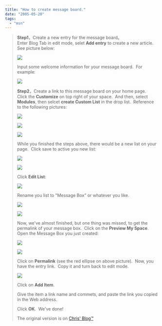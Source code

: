 ```yaml
---
title: "How to create message board."
date: "2005-05-20"
tags: 
  - "msn"
---
```


> **Step1**，Create a new entry for the message board。  
> Enter Blog Tab in edit mode, selet **Add entry** to create a new article.  See picture below:
> 
> ![](http://storage.msn.com/x1pbhY6ku2Zwe7_G5P-l4lX4ERbxKjUJ5wYqJZOyxeSHYTxi3nO4LXfyoZbdbwB-2ymbwIAoApPMlyOiqUczgseeV5ygFhCofAUG1dbSSUaONI355cVRCp21A)
> 
> Input some welcome information for your message board.  For example:
> 
> ![](http://storage.msn.com/x1pbhY6ku2Zwe7_G5P-l4lX4ERbxKjUJ5wYqJZOyxeSHYTVMUc6ooThPBrG5SAsEWoKr_VnuXMBf3FE3ePoOrGRCMXLKb9BagclW65eBIs1yeq8rHSpOapa2Q)
> 
> **Step2**，Create a link to this message board on your home page.  
> Click the **Customize** on top right of your space.  And then, select **Modules**, then selcet **create Custom List** in the drop list.  Reference to the following pictures:
> 
> ![](http://storage.msn.com/x1pbhY6ku2Zwe7_G5P-l4lX4ERbxKjUJ5wYqJZOyxeSHYRF3GGrfSzXXnsMJUQj56WSjI94nhThnc4EdhlIjw0pnu9lSEf_QC5ReqIrendEQsAbpwe1lJGkZA)
> 
> ![](http://storage.msn.com/x1pbhY6ku2Zwe7_G5P-l4lX4ERbxKjUJ5wYqJZOyxeSHYQL2KMdrbhSjcyZcK4mjwS6SV9-B9N3r8pxNoDq9PFK95GyXpsBc6Sp9-sIYk5-4e3HMZSEaxe5Hw)
> 
> ![](http://storage.msn.com/x1pbhY6ku2Zwe7_G5P-l4lX4ERbxKjUJ5wYqJZOyxeSHYTQJgmeuKQ0G8qEOjClJOWWzWap4HU6ynO5vl3EtZ3V62mBFWbkMRKE9cwE7X9dlzBY6nc4o7z48A)
> 
> While you finished the steps above, there would be a new list on your page.  Click save to active you new list:
> 
> ![](http://storage.msn.com/x1pbhY6ku2Zwe7_G5P-l4lX4ERbxKjUJ5wYqJZOyxeSHYSQOj5N2ebIZKpO7kOHKxGfrIOArUXdfXDgQsOtIUGCQ_h2zc-qpUm7Ei40JjSW6pQeNhXk3Fgg3A)
> 
> ![](http://storage.msn.com/x1pbhY6ku2Zwe7_G5P-l4lX4ERbxKjUJ5wYqJZOyxeSHYRt4mAWUnxp8QUPjIbc_0j0IfCaly07yu56CkXnqLDIYuPiiBfYB2DOviHKVwtGzqMNeJz93aDnxA)
> 
> Click **Edit List**:
> 
> ![](http://storage.msn.com/x1pbhY6ku2Zwe7_G5P-l4lX4ERbxKjUJ5wYqJZOyxeSHYRwWrs-iHVi70NG3LHl_hAPLxwHcGo-YOEcuqsx1tO6li_a8Fb9eL3ucHm6XxIbrxaeZ3u0-jnsKw)
> 
> Rename you list to "Message Box" or whatever you like.
> 
> ![](http://storage.msn.com/x1pbhY6ku2Zwe7_G5P-l4lX4ERbxKjUJ5wYqJZOyxeSHYTbotVxFzr5F90Hv94kfmGUJ-a9Ngy_6gDoUwNzXYtZClQCRGTPz5YKu2-vUW1-WBNGwIUKoXoHeg)
> 
> ![](http://storage.msn.com/x1pbhY6ku2Zwe7_G5P-l4lX4ERbxKjUJ5wYqJZOyxeSHYS1bIfMp8ZXbHCXQgg4yF-ZHGNVBoWtDlWrSAVGa_8QEb81IMdyW2H_R67YoGnTOdcMKS0Bu1L6Ag)
> 
> Now, we've almost finished, but one thing was missed, to get the permalink of your message box.  Click on the **Preview My Space**.  Open the Message Box you just created:
> 
> ![](http://storage.msn.com/x1pbhY6ku2Zwe7_G5P-l4lX4ERbxKjUJ5wYqJZOyxeSHYSzoRTeS7gOYYadRSl8cp9iiqtj2RHiu5s8G6R1SIzE7dcQPgivnaP4UY58vVk-SkZ5rbdkBKgxPw)
> 
> ![](http://storage.msn.com/x1pbhY6ku2Zwe7_G5P-l4lX4ERbxKjUJ5wYqJZOyxeSHYSSmKxMCQci2DDEYl8GxJpHkia33m0A3tT0b5oIj7wXGp_Y5DhPJTb5Pw2yvhv8RxNBr4OTAceQUg)
> 
> Click on **Permalink** (see the red ellipse on above picture).  Now, you have the entry link.  Copy it and turn back to edit mode.
> 
> ![](http://storage.msn.com/x1pbhY6ku2Zwe7_G5P-l4lX4ERbxKjUJ5wYqJZOyxeSHYT53VqDIXNLo8vSGMbpVa-Mg7p_yjk-W5KaTFNDqNVn8QCupIyvP0dKSzADl2T_q_21u9gcXbfzLg)
> 
> Click on **Add Item**. 
> 
> Give the item a link name and commets, and paste the link you copied in the Web address.
> 
> Click **OK**.  We've done!
> 
> The original version is on [Chris' Blog™](http://spaces.msn.com/members/extrakit/Blog/cns!1p7wEAe5dVx6LOWHLAnenpFw!372.entry)
